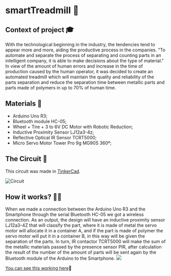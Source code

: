 # smartTreadmill :iphone:

## Context of project :mortar_board:
With the technological beginning in the industry, the tendencies tend to appear more and more, aiding the productive process in the companies. "To automate and separate the process of separating and counting parts in an intelligent company, it is able to make decisions about the type of material."
In view of the amount of human errors and increase in the time of production caused by the human operator, it was decided to create an automated treadmill which will maintain the quality and reliability of the parts separation and reduce the separation time between metallic parts and parts made of polymers in up to 70% of human time.

## Materials :memo:
* Arduino Uno R3;
* Bluetooth module HC-05;
* Wheel + Tire + 3 to 6V DC Motor with Robotic Reduction;
* Inductive Proximity Sensor LJ12a3-4z;
* Reflective Optical IR Sensor TCRT5000;
* Micro Servo Motor Tower Pro 9g MG90S 360º;

## The Circuit :construction:
This circuit was made in [TinkerCad](https://www.tinkercad.com/).

![Circuit](https://i.imgur.com/ArFgTun.jpg)

## How it works? :triangular_ruler::wrench:
When we made a connection between the Arduino Uno R3 and the Smartphone through the serial Bluetooth HC-05 we got a wireless connection. As an output, the design will have an inductive proximity sensor LJ12a3-4Z that will classify the part, where it is made of metal the servo motor will allocate it in a container A, and if the part is made of polymer the servo motor will put it in a container B, in this way will be given the separation of the parts.
In turn, IR contactor TCRT5000 will make the sum of the metallic materials passed by the presence sensor PIR, after calculation the result of the number of the amount of parts will be sent again by the Bluetooth module of the Arduino to the Smartphone.
![](https://i.imgur.com/XnkJULb.jpg)

[You can see this working here](https://gfycat.com/caninetartamphiuma):beers:
